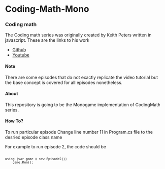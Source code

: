 # Coding-Math-Mono

<h3><b>Coding math</b></h3>

<div>
 <p>
 The Coding math series was originally created by Keith Peters written in javascript.
 These are the links to his work
 </p>
 <ul>
    <li><a href = "https://github.com/bit101/codingmath">Github</a></li>
    <li><a href = "https://www.youtube.com/playlist?list=PL7wAPgl1JVvUEb0dIygHzO4698tmcwLk9">Youtube</a></li>
 </ul>
</div>

<div>
<h4><b>Note</b></h4>
<p>
There are some episodes that do not exactly replicate the video tutorial but the base concept is covered for all episodes nonetheless.
</p>
</div>

<div>
<h4><b>About</b></h4>
<p>
This repository is going to be the Monogame implementation of CodingMath series.
</p>
</div>

<div>
<h4><b>How To?</b></h4>
<p>
To run particular episode Change line number 11 in Program.cs file to the desried episode class name
</p>

<div>
For example to run episode 2, the code should be
<code>

    using (var game = new Episode2())
        game.Run();

</code>
</div>
</div>
